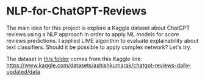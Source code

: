 # NLP-for-ChatGPT-Reviews
The main idea for this project is explore a Kaggle dataset about ChatGPT reviews using a NLP approach in order to apply ML models for score reviews predictions. I applied LIME algorithm to evaluate explainability about text classifiers. Should it be possible to apply complex network? Let's try.

The dataset in [this folder](Data/) comes from this Kaggle link: https://www.kaggle.com/datasets/ashishkumarak/chatgpt-reviews-daily-updated/data

